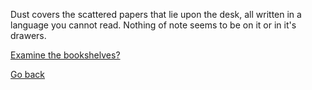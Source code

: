 Dust covers the scattered papers that lie upon the desk, all written in a language you cannot read. Nothing of note seems to be on it or in it's drawers. 

[Examine the bookshelves?](3-CB.md)

[Go back](2.md)